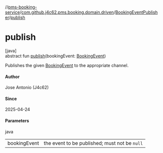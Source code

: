 //[pms-booking-service](../../../index.md)/[com.github.j4c62.pms.booking.domain.driven](../index.md)/[BookingEventPublisher](index.md)/[publish](publish.md)

# publish

[java]\
abstract fun [publish](publish.md)(bookingEvent: [BookingEvent](../../com.github.j4c62.pms.booking.domain.aggregate.event/-booking-event/index.md))

Publishes the given [BookingEvent](../../com.github.j4c62.pms.booking.domain.aggregate.event/-booking-event/index.md) to the appropriate channel.

#### Author

Jose Antonio (J4c62)

#### Since

2025-04-24

#### Parameters

java

| | |
|---|---|
| bookingEvent | the event to be published; must not be `null` |